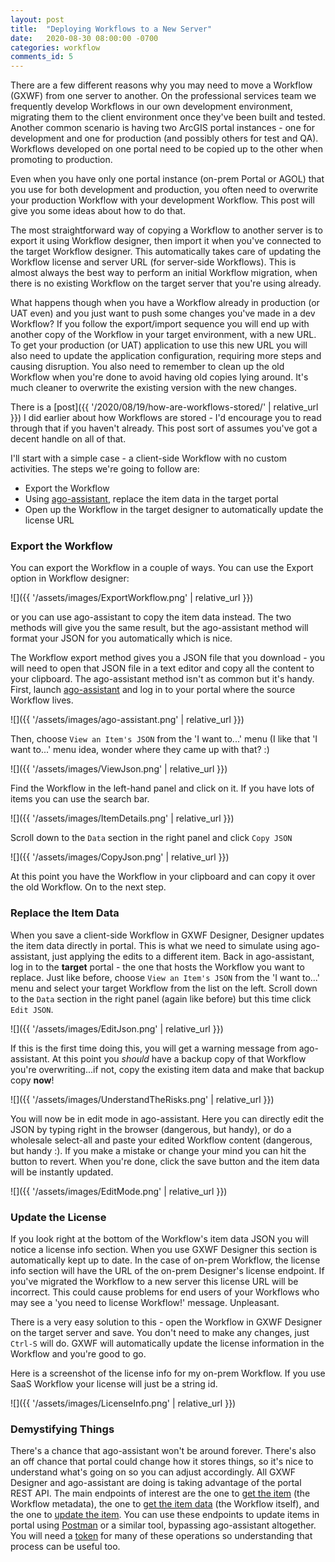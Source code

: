 ```yaml
---
layout: post
title:  "Deploying Workflows to a New Server"
date:   2020-08-30 08:00:00 -0700
categories: workflow
comments_id: 5
---
```

There are a few different reasons why you may need to move a Workflow (GXWF) from one server to another. On the professional services team we frequently develop Workflows in our own development environment, migrating them to the client environment once they've been built and tested. Another common scenario is having two ArcGIS portal instances - one for development and one for production (and possibly others for test and QA). Workflows developed on one portal need to be copied up to the other when promoting to production.

Even when you have only one portal instance (on-prem Portal or AGOL) that you use for both development and production, you often need to overwrite your production Workflow with your development Workflow. This post will give you some ideas about how to do that.

The most straightforward way of copying a Workflow to another server is to export it using Workflow designer, then import it when you've connected to the target Workflow designer. This automatically takes care of updating the Workflow license and server URL (for server-side Workflows). This is almost always the best way to perform an initial Workflow migration, when there is no existing Workflow on the target server that you're using already.

What happens though when you have a Workflow already in production (or UAT even) and you just want to push some changes you've made in a dev Workflow? If you follow the export/import sequence you will end up with another copy of the Workflow in your target environment, with a new URL. To get your production (or UAT) application to use this new URL you will also need to update the application configuration, requiring more steps and causing disruption. You also need to remember to clean up the old Workflow when you're done to avoid having old copies lying around. It's much cleaner to overwrite the existing version with the new changes.

There is a [post]({{ '/2020/08/19/how-are-workflows-stored/' | relative_url }}) I did earlier about how Workflows are stored - I'd encourage you to read through that if you haven't already. This post sort of assumes you've got a decent handle on all of that.

I'll start with a simple case - a client-side Workflow with no custom activities. The steps we're going to follow are:
- Export the Workflow
- Using [ago-assistant](https://ago-assistant.esri.com), replace the item data in the target portal
- Open up the Workflow in the target designer to automatically update the license URL

### Export the Workflow
You can export the Workflow in a couple of ways. You can use the Export option in Workflow designer:

![]({{ '/assets/images/ExportWorkflow.png' | relative_url }})

or you can use ago-assistant to copy the item data instead. The two methods will give you the same result, but the ago-assistant method will format your JSON for you automatically which is nice.

The Workflow export method gives you a JSON file that you download - you will need to open that JSON file in a text editor and copy all the content to your clipboard. The ago-assistant method isn't as common but it's handy. First, launch [ago-assistant](https://ago-assistant.esri.com) and log in to your portal where the source Workflow lives.

![]({{ '/assets/images/ago-assistant.png' | relative_url }})

Then, choose `View an Item's JSON` from the 'I want to...' menu (I like that 'I want to...' menu idea, wonder where they came up with that? :)

![]({{ '/assets/images/ViewJson.png' | relative_url }})

Find the Workflow in the left-hand panel and click on it. If you have lots of items you can use the search bar.

![]({{ '/assets/images/ItemDetails.png' | relative_url }})

Scroll down to the `Data` section in the right panel and click `Copy JSON`

![]({{ '/assets/images/CopyJson.png' | relative_url }})

At this point you have the Workflow in your clipboard and can copy it over the old Workflow. On to the next step.

### Replace the Item Data
When you save a client-side Workflow in GXWF Designer, Designer updates the item data directly in portal. This is what we need to simulate using ago-assistant, just applying the edits to a different item. Back in ago-assistant, log in to the __target__ portal - the one that hosts the Workflow you want to replace. Just like before, choose `View an Item's JSON` from the 'I want to...' menu and select your target Workflow from the list on the left. Scroll down to the `Data` section in the right panel (again like before) but this time click `Edit JSON`.

![]({{ '/assets/images/EditJson.png' | relative_url }})

If this is the first time doing this, you will get a warning message from ago-assistant. At this point you _should_ have a backup copy of that Workflow you're overwriting...if not, copy the existing item data and make that backup copy __now__!

![]({{ '/assets/images/UnderstandTheRisks.png' | relative_url }})

You will now be in edit mode in ago-assistant. Here you can directly edit the JSON by typing right in the browser (dangerous, but handy), or do a wholesale select-all and paste your edited Workflow content (dangerous, but handy :). If you make a mistake or change your mind you can hit the button to revert. When you're done, click the save button and the item data will be instantly updated.

![]({{ '/assets/images/EditMode.png' | relative_url }})

### Update the License
If you look right at the bottom of the Workflow's item data JSON you will notice a license info section. When you use GXWF Designer this section is automatically kept up to date. In the case of on-prem Workflow, the license info section will have the URL of the on-prem Designer's license endpoint. If you've migrated the Workflow to a new server this license URL will be incorrect. This could cause problems for end users of your Workflows who may see a 'you need to license Workflow!' message. Unpleasant.

There is a very easy solution to this - open the Workflow in GXWF Designer on the target server and save. You don't need to make any changes, just `Ctrl-S` will do. GXWF will automatically update the license information in the Workflow and you're good to go.

Here is a screenshot of the license info for my on-prem Workflow. If you use SaaS Workflow your license will just be a string id.

![]({{ '/assets/images/LicenseInfo.png' | relative_url }})

### Demystifying Things
There's a chance that ago-assistant won't be around forever. There's also an off chance that portal could change how it stores things, so it's nice to understand what's going on so you can adjust accordingly. All GXWF Designer and ago-assistant are doing is taking advantage of the portal REST API. The main endpoints of interest are the one to [get the item](https://developers.arcgis.com/rest/users-groups-and-items/item.htm) (the Workflow metadata), the one to [get the item data](https://developers.arcgis.com/rest/users-groups-and-items/item-data.htm) (the Workflow itself), and the one to [update the item](https://developers.arcgis.com/rest/users-groups-and-items/update-item.htm). You can use these endpoints to update items in portal using [Postman](https://www.postman.com/) or a similar tool, bypassing ago-assistant altogether. You will need a [token](https://developers.arcgis.com/rest/users-groups-and-items/authentication.htm) for many of these operations so understanding that process can be useful too.
